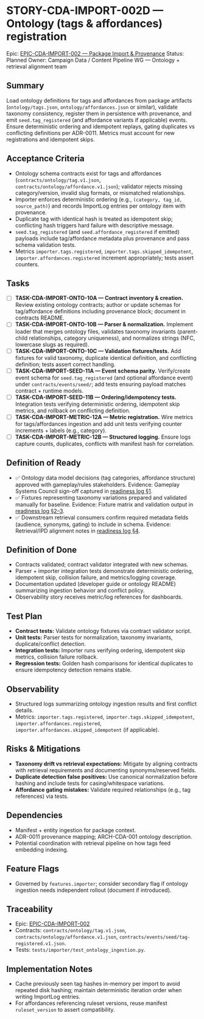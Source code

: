 # STORY-CDA-IMPORT-002D — Ontology (tags & affordances) registration

Epic: [EPIC-CDA-IMPORT-002 — Package Import & Provenance](/docs/implementation/epics/EPIC-CDA-IMPORT-002-package-import-and-provenance.md)
Status: Planned
Owner: Campaign Data / Content Pipeline WG — Ontology + retrieval alignment team

## Summary
Load ontology definitions for tags and affordances from package artifacts (`ontology/tags.json`, `ontology/affordances.json` or similar), validate taxonomy consistency, register them in persistence with provenance, and emit `seed.tag_registered` (and affordance variants if applicable) events. Ensure deterministic ordering and idempotent replays, gating duplicates vs conflicting definitions per ADR-0011. Metrics must account for new registrations and idempotent skips.

## Acceptance Criteria
- Ontology schema contracts exist for tags and affordances (`contracts/ontology/tag.v1.json`, `contracts/ontology/affordance.v1.json`); validator rejects missing category/version, invalid slug formats, or mismatched relationships.
- Importer enforces deterministic ordering (e.g., `(category, tag_id, source_path)`) and records ImportLog entries per ontology item with provenance.
- Duplicate tag with identical hash is treated as idempotent skip; conflicting hash triggers hard failure with descriptive message.
- `seed.tag_registered` (and `seed.affordance_registered` if emitted) payloads include tag/affordance metadata plus provenance and pass schema validation tests.
- Metrics `importer.tags.registered`, `importer.tags.skipped_idempotent`, `importer.affordances.registered` increment appropriately; tests assert counters.

## Tasks
- [ ] **TASK-CDA-IMPORT-ONTO-10A — Contract inventory & creation.** Review existing ontology contracts; author or update schemas for tag/affordance definitions including provenance block; document in contracts README.
- [ ] **TASK-CDA-IMPORT-ONTO-10B — Parser & normalization.** Implement loader that merges ontology files, validates taxonomy invariants (parent-child relationships, category uniqueness), and normalizes strings (NFC, lowercase slugs as required).
- [ ] **TASK-CDA-IMPORT-ONTO-10C — Validation fixtures/tests.** Add fixtures for valid taxonomy, duplicate identical definition, and conflicting definition; tests assert correct handling.
- [ ] **TASK-CDA-IMPORT-SEED-11A — Event schema parity.** Verify/create event schema for `seed.tag_registered` (and optional affordance event) under `contracts/events/seed/`; add tests ensuring payload matches contract + runtime models.
- [ ] **TASK-CDA-IMPORT-SEED-11B — Ordering/idempotency tests.** Integration tests verifying deterministic ordering, idempotent skip metrics, and rollback on conflicting definition.
- [ ] **TASK-CDA-IMPORT-METRIC-12A — Metric registration.** Wire metrics for tags/affordances ingestion and add unit tests verifying counter increments + labels (e.g., category).
- [ ] **TASK-CDA-IMPORT-METRIC-12B — Structured logging.** Ensure logs capture counts, duplicates, conflicts with manifest hash for correlation.

## Definition of Ready
- ✅ Ontology data model decisions (tag categories, affordance structure) approved with gameplay/rules stakeholders. Evidence: Gameplay Systems Council sign-off captured in [readiness log §1](readiness/STORY-CDA-IMPORT-002D-readiness.md#1-stakeholder-approvals-gameplay--rules).
- ✅ Fixtures representing taxonomy variations prepared and validated manually for baseline. Evidence: Fixture matrix and validation output in [readiness log §2–3](readiness/STORY-CDA-IMPORT-002D-readiness.md#2-fixture-inventory--normalization).
- ✅ Downstream retrieval consumers confirm required metadata fields (audience, synonyms, gating) to include in schema. Evidence: Retrieval/IPD alignment notes in [readiness log §4](readiness/STORY-CDA-IMPORT-002D-readiness.md#4-retrieval-metadata-alignment).

## Definition of Done
- Contracts validated; contract validator integrated with new schemas.
- Parser + importer integration tests demonstrate deterministic ordering, idempotent skip, collision failure, and metrics/logging coverage.
- Documentation updated (developer guide or ontology README) summarizing ingestion behavior and conflict policy.
- Observability story receives metric/log references for dashboards.

## Test Plan
- **Contract tests:** Validate ontology fixtures via contract validator script.
- **Unit tests:** Parser tests for normalization, taxonomy invariants, duplicate/conflict detection.
- **Integration tests:** Importer runs verifying ordering, idempotent skip metrics, collision failure rollback.
- **Regression tests:** Golden hash comparisons for identical duplicates to ensure idempotency detection remains stable.

## Observability
- Structured logs summarizing ontology ingestion results and first conflict details.
- Metrics: `importer.tags.registered`, `importer.tags.skipped_idempotent`, `importer.affordances.registered`, `importer.affordances.skipped_idempotent` (if applicable).

## Risks & Mitigations
- **Taxonomy drift vs retrieval expectations:** Mitigate by aligning contracts with retrieval requirements and documenting synonyms/reserved fields.
- **Duplicate detection false positives:** Use canonical normalization before hashing and include tests for casing/whitespace variations.
- **Affordance gating mistakes:** Validate required relationships (e.g., tag references) via tests.

## Dependencies
- Manifest + entity ingestion for package context.
- ADR-0011 provenance mapping; ARCH-CDA-001 ontology description.
- Potential coordination with retrieval pipeline on how tags feed embedding indexing.

## Feature Flags
- Governed by `features.importer`; consider secondary flag if ontology ingestion needs independent rollout (document if introduced).

## Traceability
- Epic: [EPIC-CDA-IMPORT-002](/docs/implementation/epics/EPIC-CDA-IMPORT-002-package-import-and-provenance.md)
- Contracts: `contracts/ontology/tag.v1.json`, `contracts/ontology/affordance.v1.json`, `contracts/events/seed/tag-registered.v1.json`.
- Tests: `tests/importer/test_ontology_ingestion.py`.

## Implementation Notes
- Cache previously seen tag hashes in-memory per import to avoid repeated disk hashing; maintain deterministic iteration order when writing ImportLog entries.
- For affordances referencing ruleset versions, reuse manifest `ruleset_version` to assert compatibility.
